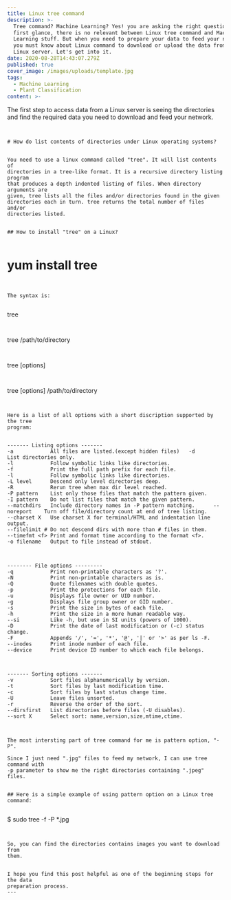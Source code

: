 ```yaml
---
title: Linux tree command
description: >-
  Tree command? Machine Learning? Yes! you are asking the right question. At the
  first glance, there is no relevant between Linux tree command and Machine
  Learning stuff. But when you need to prepare your data to feed your network
  you must know about Linux command to download or upload the data from or to
  Linux server. Let's get into it.
date: 2020-08-28T14:43:07.279Z
published: true
cover_image: /images/uploads/template.jpg
tags:
  - Machine Learning
  - Plant Classification
content: >-
  ```

  The first step to access data from a Linux server is seeing the directories
  and find the required data you need to download and feed your network.

  ```


  # How do list contents of directories under Linux operating systems?


  You need to use a linux command called "tree". It will list contents of
  directories in a tree-like format. It is a recursive directory listing program
  that produces a depth indented listing of files. When directory arguments are
  given, tree lists all the files and/or directories found in the given
  directories each in turn. tree returns the total number of files and/or
  directories listed. 


  ## How to install "tree" on a Linux?


  ```

  # yum install tree

  ```


  The syntax is:


  ```

  tree

  ```


  ```

  tree /path/to/directory

  ```


  ```

  tree [options]

  ```


  ```

  tree [options] /path/to/directory

  ```


  Here is a list of all options with a short discription supported by the tree
  program:


  ```
    ------- Listing options -------
    -a            All files are listed.(except hidden files)   -d            List directories only.
    -l            Follow symbolic links like directories.
    -f            Print the full path prefix for each file.
    -l            Follow symbolic links like directories.
    -L level      Descend only level directories deep.
    -R            Rerun tree when max dir level reached.
    -P pattern    List only those files that match the pattern given.
    -I pattern    Do not list files that match the given pattern.
    --matchdirs   Include directory names in -P pattern matching.      --noreport    Turn off file/directory count at end of tree listing.
    --charset X   Use charset X for terminal/HTML and indentation line output.
    --filelimit # Do not descend dirs with more than # files in them.
    --timefmt <f> Print and format time according to the format <f>.
    -o filename   Output to file instead of stdout.
  ```


  ```
    -------- File options ---------
    -q            Print non-printable characters as '?'.
    -N            Print non-printable characters as is.
    -Q            Quote filenames with double quotes.
    -p            Print the protections for each file.
    -u            Displays file owner or UID number.
    -g            Displays file group owner or GID number.
    -s            Print the size in bytes of each file.
    -h            Print the size in a more human readable way.
    --si          Like -h, but use in SI units (powers of 1000).
    -D            Print the date of last modification or (-c) status change.
    -F            Appends '/', '=', '*', '@', '|' or '>' as per ls -F.
    --inodes      Print inode number of each file.
    --device      Print device ID number to which each file belongs.
  ```


  ```
    ------- Sorting options -------
    -v            Sort files alphanumerically by version.
    -t            Sort files by last modification time.
    -c            Sort files by last status change time.
    -U            Leave files unsorted.
    -r            Reverse the order of the sort.
    --dirsfirst   List directories before files (-U disables).
    --sort X      Select sort: name,version,size,mtime,ctime.
  ```


  The most intersting part of tree command for me is pattern option, "-P".

  Since I just need ".jpg" files to feed my network, I can use tree command with
  -p parameter to show me the right directories containing ".jpeg" files.


  ## Here is a simple example of using pattern option on a Linux tree command:


  ```

  $ sudo tree -f -P *.jpg

  ```


  So, you can find the directories contains images you want to download from
  them.


  I hope you find this post helpful as one of the beginning steps for the data
  preparation process.
---
```


